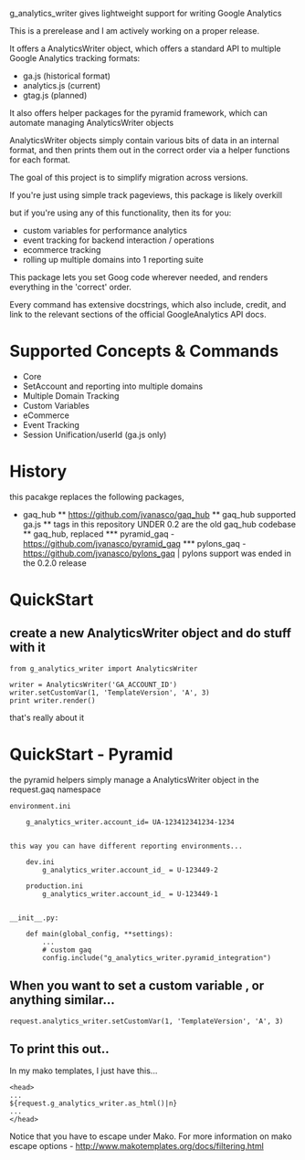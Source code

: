 g_analytics_writer gives lightweight support for writing Google Analytics

This is a prerelease and I am actively working on a proper release.

It offers a AnalyticsWriter object, which offers a standard API to multiple Google Analytics tracking formats:

* ga.js (historical format)
* analytics.js (current)
* gtag.js (planned)
	
It also offers helper packages for the pyramid framework, which can automate managing AnalyticsWriter objects

AnalyticsWriter objects simply contain various bits of data in an internal format, and then prints them out in the correct order via a helper functions for each format.

The goal of this project is to simplify migration across versions.


If you're just using simple track pageviews, this package is likely overkill

but if you're using any of this functionality, then its for you:

- custom variables for performance analytics
- event tracking for backend interaction / operations
- ecommerce tracking
- rolling up multiple domains into 1 reporting suite

This package lets you set Goog code wherever needed, and renders everything in the 'correct' order.

Every command has extensive docstrings, which also include, credit, and link to the relevant sections of the official GoogleAnalytics API docs.

# Supported Concepts & Commands

* Core
* SetAccount and reporting into multiple domains
* Multiple Domain Tracking
* Custom Variables
* eCommerce
* Event Tracking
* Session Unification/userId (ga.js only)

# History

this pacakge replaces the following packages,

* gaq_hub
** https://github.com/jvanasco/gaq_hub
** gaq_hub supported ga.js
** tags in this repository UNDER 0.2 are the old gaq_hub codebase
** gaq_hub, replaced
*** pyramid_gaq - https://github.com/jvanasco/pyramid_gaq
*** pylons_gaq  - https://github.com/jvanasco/pylons_gaq | pylons support was ended in the 0.2.0 release


# QuickStart

## create a new AnalyticsWriter object and do stuff with it

    from g_analytics_writer import AnalyticsWriter

    writer = AnalyticsWriter('GA_ACCOUNT_ID')
    writer.setCustomVar(1, 'TemplateVersion', 'A', 3)
    print writer.render()

that's really about it


# QuickStart - Pyramid

the pyramid helpers simply manage a AnalyticsWriter object in the request.gaq namespace

	environment.ini

		g_analytics_writer.account_id= UA-123412341234-1234


	this way you can have different reporting environments...

		dev.ini
			g_analytics_writer.account_id_ = U-123449-2

		production.ini
			g_analytics_writer.account_id_ = U-123449-1


	__init__.py:

		def main(global_config, **settings):
			...
			# custom gaq
			config.include("g_analytics_writer.pyramid_integration")


## When you want to set a custom variable , or anything similar...

    request.analytics_writer.setCustomVar(1, 'TemplateVersion', 'A', 3)


## To print this out..

In my mako templates, I just have this...

    <head>
    ...
    ${request.g_analytics_writer.as_html()|n}
    ...
    </head>

Notice that you have to escape under Mako.   For more information on mako escape options - http://www.makotemplates.org/docs/filtering.html
